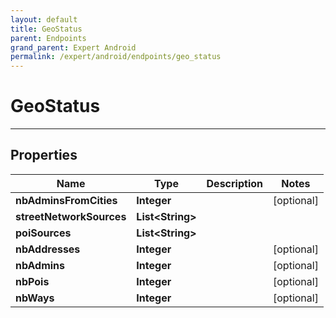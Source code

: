 ```yaml
---
layout: default
title: GeoStatus
parent: Endpoints
grand_parent: Expert Android
permalink: /expert/android/endpoints/geo_status
---
```


# GeoStatus

---

## Properties

| Name | Type | Description | Notes
| ------------ | ------------- | ------------- | -------------
**nbAdminsFromCities** | **Integer** |  |  [optional]
**streetNetworkSources** | **List&lt;String&gt;** |  | 
**poiSources** | **List&lt;String&gt;** |  | 
**nbAddresses** | **Integer** |  |  [optional]
**nbAdmins** | **Integer** |  |  [optional]
**nbPois** | **Integer** |  |  [optional]
**nbWays** | **Integer** |  |  [optional]



